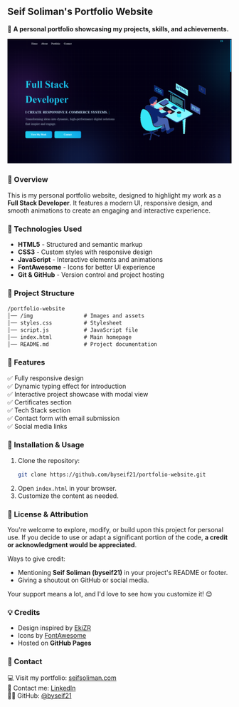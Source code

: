 ## **Seif Soliman's Portfolio Website**

🚀 **A personal portfolio showcasing my projects, skills, and achievements.**

![Portfolio Preview](img/projects/p2.png)

### **📌 Overview**

This is my personal portfolio website, designed to highlight my work as a **Full Stack Developer**. It features a modern UI, responsive design, and smooth animations to create an engaging and interactive experience.

### **🔧 Technologies Used**

- **HTML5** - Structured and semantic markup
- **CSS3** - Custom styles with responsive design
- **JavaScript** - Interactive elements and animations
- **FontAwesome** - Icons for better UI experience
- **Git & GitHub** - Version control and project hosting

### **📂 Project Structure**

```
/portfolio-website
│── /img                # Images and assets
│── styles.css          # Stylesheet
│── script.js           # JavaScript file
│── index.html          # Main homepage
│── README.md           # Project documentation
```

### **🎨 Features**

✅ Fully responsive design  
✅ Dynamic typing effect for introduction  
✅ Interactive project showcase with modal view  
✅ Certificates section  
✅ Tech Stack section  
✅ Contact form with email submission  
✅ Social media links

### **🚀 Installation & Usage**

1. Clone the repository:
   ```sh
   git clone https://github.com/byseif21/portfolio-website.git
   ```
2. Open `index.html` in your browser.
3. Customize the content as needed.

### **📜 License & Attribution**

You're welcome to explore, modify, or build upon this project for personal use. If you decide to use or adapt a significant portion of the code, **a credit or acknowledgment would be appreciated**.

Ways to give credit:

- Mentioning **Seif Soliman (byseif21)** in your project's README or footer.
- Giving a shoutout on GitHub or social media.

Your support means a lot, and I'd love to see how you customize it! 😊

### **💡 Credits**

- Design inspired by [EkiZR](https://github.com/EkiZR)
- Icons by [FontAwesome](https://fontawesome.com)
- Hosted on **GitHub Pages**

### **📩 Contact**

💻 Visit my portfolio: [seifsoliman.com](https://seifsoliman.netlify.app/)  
📍 Contact me: [LinkedIn](https://www.linkedin.com/in/-seif-soliman/)  
👨‍💻 GitHub: [@byseif21](https://github.com/byseif21)
